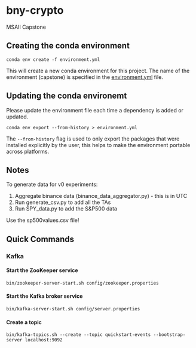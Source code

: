 # bny-crypto
MSAII Capstone

## Creating the conda environment
```commandline
conda env create -f environment.yml
```
This will create a new conda environment for this project. 
The name of the environment (capstone) is specified in the [environment.yml](environment.yml) file.

## Updating the conda environemt
Please update the environment file each time a dependency is added or updated.
```commandline
conda env export --from-history > environment.yml
```
The `--from-history` flag is used to only export the packages that were installed explicitly by the user,
this helps to make the environment portable across platforms.
## Notes
To generate data for v0 experiments:
1. Aggregate binance data (binance_data_aggregator.py) - this is in UTC
2. Run generate_csv.py to add all the TAs
3. Run SPY_data.py to add the S&P500 data

Use the sp500values.csv file!


## Quick Commands
### Kafka
#### Start the ZooKeeper service
```commandline
bin/zookeeper-server-start.sh config/zookeeper.properties
```
#### Start the Kafka broker service
```commandline
bin/kafka-server-start.sh config/server.properties
```
#### Create a topic
```commandline
bin/kafka-topics.sh --create --topic quickstart-events --bootstrap-server localhost:9092
```